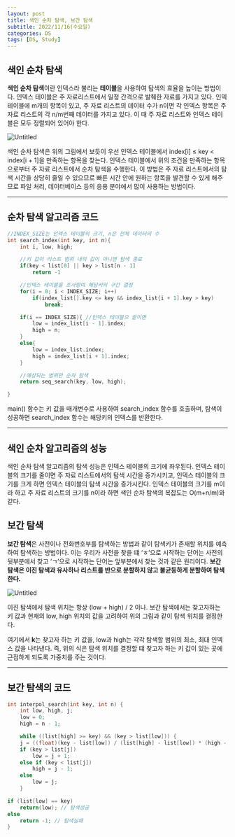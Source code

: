 ```yaml
---
layout: post
title: 색인 순차 탐색, 보간 탐색
subtitle: 2022/11/16(수요일)
categories: DS
tags: [DS, Study]
---
```


## 색인 순차 탐색

**색인 순차 탐색**이란 인덱스라 불리는 **테이블**을 사용하여 탐색의 효율을 높이는 방법이다.
인덱스 테이블은 주 자료리스트에서 일정 간격으로 발췌한 자료를 가지고 있다.
인덱 테이블에 m개의 항목이 있고, 주 자료 리스트의 데이터 수가 n이면 각 인덱스 항목은 주 자료 리스트의 각 n/m번째 데이터를 가지고 있다. 이 때 주 자료 리스트와 인덱스 테이블은 모두 정렬되어 있어야 한다.

![Untitled](../../../../assets/images/src/111601.png)

색인 순차 탐색은 위의 그림에서 보듯이 우선 인덱스 테이블에서 index[i] ≤ key < index[i + 1]을 만족하는 항목을 찾는다. 인덱스 테이블에서 위의 조건을 만족하는 항목으로부터 주 자료 리스트에서 순차 탐색을 수행한다. 이 방법은 주 자료 리스트에서의 탐색 시간을 상당히 줄일 수 있으므로 빠른 시간 안에 원하는 항목을 발견할 수 있게 해주므로 파일 처리, 데이터베이스 등의 응용 분야에서 많이 사용하는 방법이다.

---

## 순차 탐색 알고리즘 코드

```c
//INDEX_SIZE는 인덱스 테이블의 크기, n은 전체 데이터의 수
int search_index(int key, int n){
	int i, low, high;

	//키 값이 리스트 범위 내의 값이 아니면 탐색 종료
	if(key < list[0] || key > list[n - 1]
		return -1

	//인덱스 테이블을 조사항여 해당키의 구간 결정
	for(i = 0; i < INDEX_SIZE; i++)
		if(index_list[].key <= key && index_list{i + 1].key > key)
			break;

	if(i == INDEX_SIZE){ //인덱스 테이블으 끝이면
		low = index_list[i - 1].index;
		high = n;
	}
	else{
		low = index_list.index;
		high = index_list[i + 1].index;
	}

	//예상되는 범위만 순차 탐색
	return seq_search(key, low, high);

}

```

main() 함수는 키 값을 매개변수로 사용하여 search_index 함수를 호출하며, 탐색이 성공하면 search_index 함수는 해당키의 인덱스를 반환한다.

---

## 색인 순차 알고리즘의 성능

색인 순차 탐색 알고리즘의 탐색 성능은 인덱스 테이블의 크기에 좌우된다. 인덱스 테이블의 크기를 줄이면 주 자료 리스트에서의 탐색 시간을 증가시키고, 인덱스 테이블의 크기를 크게 하면 인덱스 테이블의 탐색 시간을 증가시킨다. 인덱스 테이블의 크기를 m이라 하고 주 자료 리스트의 크기를 n이라 하면 색인 순차 탐색의 복잡도는 O(m+n/m)와 같다.

## 보간 탐색

**보간 탐색**은 사전이나 전화번호부를 탐색하는 방법과 같이 탐색키가 존재할 위치를 예측하여 탐색하는 방법이다. 이는 우리가 사전을 찾을 떄 ‘ㅎ’으로 시작하는 단어는 사전의 뒷부분에서 찾고 ‘ㄱ’으로 시작하는 단어는 앞부분에서 찾는 것과 같은 원리이다. **보간 탐색은 이진 탐색과 유사하나 리스트를 반으로 분할하지 않고 불균등하게 분할하여 탐색한다.**

![Untitled](../../../../assets/images/src/111602.png)

이진 탐색에서 탐색 위치는 항상 (low + high) / 2 이나. 보간 탐색에서는 찾고자하는 키 값과 현재의 low, high 위치의 값을 고려하여 위의 그림과 같이 탐색 위치를 결정한다.

여기에서 **k**는 찾고자 하는 키 값을, low과 high는 각각 탐색할 범위의 최소, 최대 인덱스 값을 나타낸다. 즉, 위의 식은 탐색 위치를 결정할 떄 찾고자 하는 키 값이 있는 곳에 근접하게 되도록 가중치를 주는 것이다.

---

## 보간 탐색의 코드

```c
int interpol_search(int key, int n) { 
	int low, high, j;
	low = 0; 
	high = n - 1;

	while ((list[high] >= key) && (key > list[low])) {
	j = ((float)(key - list[low]) / (list[high] - list[low]) * (high - low)) + low; 
	if (key > list[j]) 
		low = j + 1;
	else if (key < list[j]) 
		high = j - 1;
	else 
		low = j;
	}

if (list[low] == key) 
	return(low); // 탐색성공
else 
	return -1; // 탐색실패 
}
```